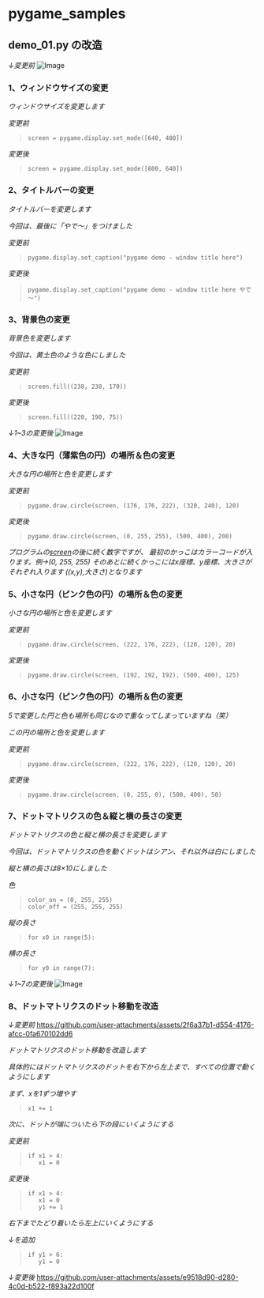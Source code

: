 # pygame_samples
## demo_01.py の改造

*↓変更前*
![Image](https://github.com/user-attachments/assets/f4d60e5f-d257-4e7a-9b49-4a29a0051bd5)

### 1、ウィンドウサイズの変更

*ウィンドウサイズを変更します*

*変更前*
>~~~
>screen = pygame.display.set_mode([640, 480])
>~~~

*変更後*
>~~~
>screen = pygame.display.set_mode([800, 640])
>~~~

### 2、タイトルバーの変更

*タイトルバーを変更します*

*今回は、最後に「やで～」をつけました*

*変更前*
>~~~
>pygame.display.set_caption("pygame demo - window title here")
>~~~

*変更後*
>~~~
>pygame.display.set_caption("pygame demo - window title here やで～")
>~~~

### 3、背景色の変更

*背景色を変更します*

*今回は、黄土色のような色にしました*

*変更前*
>~~~
>screen.fill((238, 238, 170))
>~~~

*変更後*
>~~~
>screen.fill((220, 190, 75))
>~~~

*↓1~3の変更後*
![Image](https://github.com/user-attachments/assets/966b1bb2-bd4a-4e8b-8132-637857835587)

### 4、大きな円（薄紫色の円）の場所＆色の変更

*大きな円の場所と色を変更します*

*変更前*
>~~~
>pygame.draw.circle(screen, (176, 176, 222), (320, 240), 120)
>~~~

*変更後*
>~~~
>pygame.draw.circle(screen, (0, 255, 255), (500, 400), 200)
>~~~

*プログラムの<ins>screen</ins>の後に続く数字ですが、*
*最初のかっこはカラーコードが入ります。例→(0, 255, 255)*
*そのあとに続くかっこにはx座標、y座標、大きさがそれぞれ入ります*
*((x,y),大きさ)となります*

### 5、小さな円（ピンク色の円）の場所＆色の変更

*小さな円の場所と色を変更します*

*変更前*
>~~~
>pygame.draw.circle(screen, (222, 176, 222), (120, 120), 20)
>~~~

*変更後*
>~~~
>pygame.draw.circle(screen, (192, 192, 192), (500, 400), 125)
>~~~

### 6、小さな円（ピンク色の円）の場所＆色の変更

*5で変更した円と色も場所も同じなので重なってしまっていますね（笑）*

*この円の場所と色を変更します*

*変更前*
>~~~
>pygame.draw.circle(screen, (222, 176, 222), (120, 120), 20)
>~~~

*変更後*
>~~~
>pygame.draw.circle(screen, (0, 255, 0), (500, 400), 50)
>~~~

### 7、ドットマトリクスの色＆縦と横の長さの変更

*ドットマトリクスの色と縦と横の長さを変更します*

*今回は、ドットマトリクスの色を動くドットはシアン、それ以外は白にしました*

*縦と横の長さは8×10にしました*

*色*
>~~~
>color_on = (0, 255, 255)
>color_off = (255, 255, 255)
>~~~

*縦の長さ*
>~~~
>for x0 in range(5):
>~~~

*横の長さ*
>~~~
>for y0 in range(7):
>~~~

*↓1~7の変更後*
![Image](https://github.com/user-attachments/assets/03ee0265-4a93-477b-a665-ccfcfdd50b33)

### 8、ドットマトリクスのドット移動を改造

*↓変更前*
https://github.com/user-attachments/assets/2f6a37b1-d554-4176-afcc-0fa670102dd6

*ドットマトリクスのドット移動を改造します*

*具体的にはドットマトリクスのドットを右下から左上まで、すべての位置で動くようにします*

*まず、xを1ずつ増やす*
>~~~
>x1 += 1
>~~~

*次に、ドットが端についたら下の段にいくようにする*

*変更前*
>~~~
>if x1 > 4:
>    x1 = 0
>~~~

*変更後*
>~~~
>if x1 > 4:
>    x1 = 0
>    y1 += 1
>~~~

*右下までたどり着いたら左上にいくようにする*

*↓を追加*
>~~~
>if y1 > 6:
>    y1 = 0
>~~~

*↓変更後*
https://github.com/user-attachments/assets/e9518d90-d280-4c0d-b522-f893a22d100f